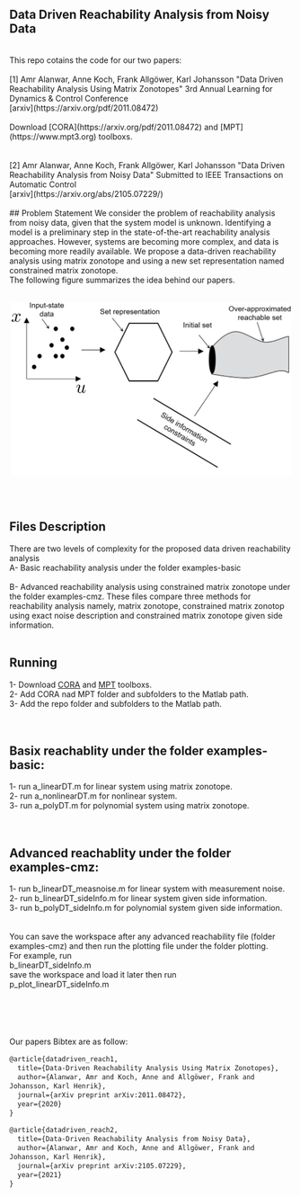 ## Data Driven Reachability Analysis from Noisy Data
<br /> 
This repo cotains the code for our two papers:<br /> <br />
[1] Amr Alanwar, Anne Koch, Frank Allgöwer, Karl Johansson "Data Driven Reachability Analysis Using Matrix Zonotopes"   
3rd Annual Learning for Dynamics & Control Conference <br />
 [arxiv](https://arxiv.org/pdf/2011.08472)  <br /><br />
  Download 
  [CORA](https://arxiv.org/pdf/2011.08472) 
  and 
  [MPT](https://www.mpt3.org) 
  toolboxs.<br />
<br /><br />
[2] Amr Alanwar, Anne Koch, Frank Allgöwer, Karl Johansson "Data Driven Reachability Analysis from Noisy Data" Submitted to IEEE Transactions on Automatic Control<br />
 [arxiv](https://arxiv.org/abs/2105.07229/)   
 <br /><br />
## Problem Statement
We consider the problem of reachability analysis from noisy data, given that the system model is unknown. 
Identifying a model is a preliminary step in the state-of-the-art reachability analysis approaches. 
However, systems are becoming more complex, and data is becoming more readily available. 
We propose a data-driven reachability analysis using matrix zonotope and using a new set representation named constrained matrix zonotope.<br />
The following figure summarizes the idea behind our papers.
<br /> <br />
<p align="center">
<img
src="Figures/idea3.png"
raw=true
alt="Subject Pronouns"
width=500
/>
</p>
<br />
<br />

## Files Description 
There are two levels of complexity for the proposed data driven reachability analysis<br />
A- Basic reachability analysis under the folder examples-basic<br /><br />
B- Advanced reachability analysis using constrained matrix zonotope under the folder examples-cmz.
These files compare three methods for reachability analysis namely, matrix zonotope, constrained matrix
zonotop using exact noise description and constrained matrix zonotope given side information.<br />
<br />

## Running 
1- Download [CORA](https://github.com/TUMcps/CORA) and [MPT](https://www.mpt3.org) toolboxs.<br />
2- Add CORA nad MPT folder and subfolders to the Matlab path.  <br />
3- Add the repo folder and subfolders to the Matlab path.  <br />
<br />
<br />
## Basix reachablity under the folder examples-basic:<br />
1- run a_linearDT.m for linear system using matrix zonotope.<br />
2- run a_nonlinearDT.m for nonlinear system.<br />
3- run a_polyDT.m for polynomial system using matrix zonotope.<br />
<br />
<br />
## Advanced reachablity under the folder examples-cmz:<br />
1- run b_linearDT_measnoise.m for linear system with measurement noise.<br />
2- run b_linearDT_sideInfo.m for linear system given side information.<br />
3- run b_polyDT_sideInfo.m for polynomial system given side information.<br />
<br />
<br />
You can save the workspace after any advanced reachability file (folder examples-cmz) and then run the plotting 
file under the folder plotting.<br />
For example, run<br />
b_linearDT_sideInfo.m<br />
save the workspace and load it later then run<br />
p_plot_linearDT_sideInfo.m<br />
<br />
<br />
<br />
<br />
<br />
Our papers Bibtex are as follow:<br />
```
@article{datadriven_reach1,
  title={Data-Driven Reachability Analysis Using Matrix Zonotopes},
  author={Alanwar, Amr and Koch, Anne and Allgöwer, Frank and Johansson, Karl Henrik},
  journal={arXiv preprint arXiv:2011.08472},
  year={2020}
}
```

```
@article{datadriven_reach2,
  title={Data-Driven Reachability Analysis from Noisy Data},
  author={Alanwar, Amr and Koch, Anne and Allgöwer, Frank and Johansson, Karl Henrik},
  journal={arXiv preprint arXiv:2105.07229},
  year={2021}
}
```
